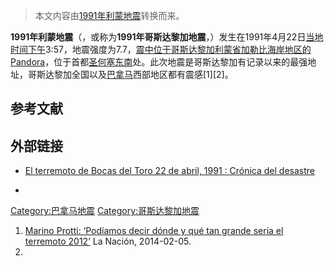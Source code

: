 > 本文内容由[1991年利蒙地震](https://zh.wikipedia.org/wiki/1991年利蒙地震)转换而来。


**1991年利蒙地震**（，或称为**1991年哥斯达黎加地震**，）发生在1991年4月22日[当地时间下午](https://zh.wikipedia.org/wiki/UTC−06:00 "wikilink")3:57，地震强度为7.7，[震中位于](https://zh.wikipedia.org/wiki/震中 "wikilink")[哥斯达黎加](../Page/哥斯达黎加.md "wikilink")[利蒙省加勒比海岸地区的Pandora](https://zh.wikipedia.org/wiki/利蒙省 "wikilink")，位于首都[圣何塞东南](https://zh.wikipedia.org/wiki/圣何塞_\(哥斯达黎加\) "wikilink")处。此次地震是哥斯达黎加有记录以来的最强地址，哥斯达黎加全国以及[巴拿马](../Page/巴拿马.md "wikilink")西部地区都有震感\[1\]\[2\]。

## 参考文献

## 外部链接

  - [El terremoto de Bocas del Toro 22 de abril, 1991 : Crónica del desastre](http://cidbimena.desastres.hn/pdf/spa/doc2203/doc2203-b1.pdf)

  -
[Category:巴拿马地震](https://zh.wikipedia.org/wiki/Category:巴拿马地震 "wikilink") [Category:哥斯达黎加地震](https://zh.wikipedia.org/wiki/Category:哥斯达黎加地震 "wikilink")

1.  [Marino Protti: ‘Podíamos decir dónde y qué tan grande sería el terremoto 2012’](http://www.nacion.com/vivir/ciencia/Podiamos-decir-grande-terremoto_0_1394860527.html) La Nación, 2014-02-05.
2.